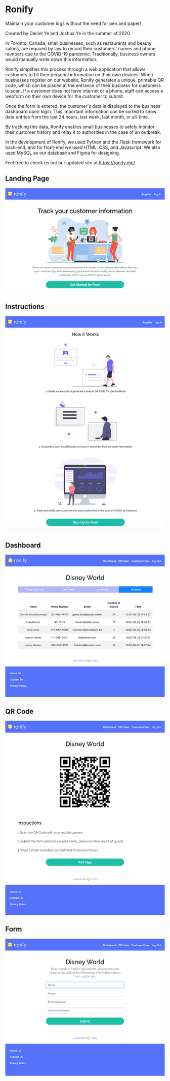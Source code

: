 # Ronify

Maintain your customer logs without the need for pen and paper!

Created by Daniel Ye and Joshua Ye in the summer of 2020.

In Toronto, Canada, small businesses, such as restaurants and beauty salons, are required by law to record their customers' names and phone numbers due to the COVID-19 pandemic.
Traditionally, business owners would manually write down this information.

Ronify simplifies this process through a web application that allows customers to fill their personal information on their own devices.
When businesses register on our website, Ronify generates a unique, printable QR code, which can be placed at the entrance of their business for customers to scan.
If a customer does not have internet or a phone, staff can access a webform on their own device for the customer to submit.

Once the form is entered, the customer's data is displayed to the business' dashboard upon login.
This important information can be sorted to show data entries from the last 24 hours, last week, last month, or all-time.

By tracking this data, Ronify enables small businesses to safely monitor their customer history and relay it to authorities in the case of an outbreak.

In the development of Ronify, we used Python and the Flask framework for back-end, and for front-end we used HTML, CSS, and Javascript. We also used MySQL as our database and Figma for designing.

Feel free to check us out our updated site at https://ronify.me/

## Landing Page
![Landing Page](img/0.png)

## Instructions
![Instructions](img/1.png)

## Dashboard
![Dashboard](img/2.png)

## QR Code
![QR Code](img/3.png)


## Form
![Form](img/4.png)
